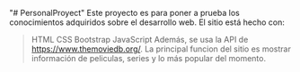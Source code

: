 "# PersonalProyect" 
Este proyecto es para poner a prueba los conocimientos adquiridos sobre el desarrollo web.
El sitio está hecho con:
  >HTML
  >CSS
  >Bootstrap
  >JavaScript
Además, se usa la API de https://www.themoviedb.org/.
La principal funcion del sitio es mostrar información de peliculas, series y lo más popular del momento.

